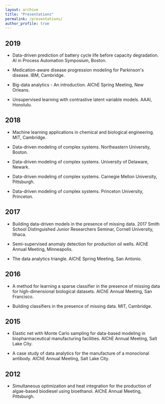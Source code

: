 ```yaml
---
layout: archive
title: "Presentations"
permalink: /presentations/
author_profile: true
---
```



## 2019

* Data-driven prediction of battery cycle life before capacity degradation. AI in Process Automation Symposium, Boston.

* Medication-aware disease progression modeling for Parkinson's disease. IBM, Cambridge.

* Big-data analytics - An introduction. AIChE Spring Meeting, New Orleans.

* Unsupervised learning with contrastive latent variable models. AAAI, Honolulu.

## 2018

* Machine learning applications in chemical and biological engineering. MIT, Cambridge.

* Data-driven modeling of complex systems. Northeastern University, Boston. 

* Data-driven modeling of complex systems. University of Delaware, Newark.

* Data-driven modeling of complex systems. Carnegie Mellon University, Pittsburgh.

* Data-driven modeling of complex systems. Princeton University, Princeton.

## 2017

* Building data-driven models in the presence of missing data. 2017 Smith School Distinguished Junior Researchers Seminar, Cornell University, Ithaca.

* Semi-supervised anomaly detection for production oil wells. AIChE Annual Meeting, Minneapolis.

* The data analytics triangle. AIChE Spring Meeting, San Antonio.

## 2016

* A method for learning a sparse classifier in the presence of missing data for high-dimensional biological datasets. AIChE Annual Meeting, San Francisco.

* Building classifiers in the presence of missing data. MIT, Cambridge.

## 2015

* Elastic net with Monte Carlo sampling for data-based modeling in biopharmaceutical manufacturing facilities. AIChE Annual Meeting, Salt Lake City.

* A case study of data analytics for the manufacture of a monoclonal antibody. AIChE Annual Meeting, Salt Lake City.

## 2012

* Simultaneous optimization and heat integration for the production of algae-based biodiesel using bioethanol. AIChE Annual Meeting, Pittsburgh.
